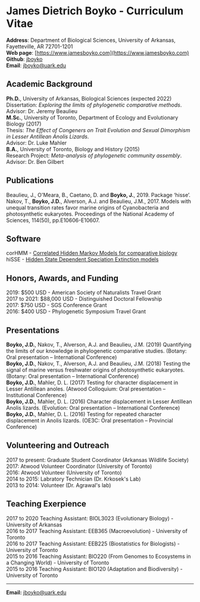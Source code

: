 # James Dietrich Boyko - Curriculum Vitae
**Address**: Department of Biological Sciences, University of Arkansas, Fayetteville, AR 72701-1201   
**Web page**: [https://www.jamesboyko.com](https://www.jamesboyko.com)   
**Github**: [jboyko](https://github.com/jboyko)   
**Email**: [jboyko@uark.edu](jboyko@uark.edu)   

## Academic Background
**Ph.D.**, University of Arkansas, Biological Sciences (expected 2022)   
Dissertation: *Exploring the limits of phylogenetic comparative methods*.   
Advisor: Dr. Jeremy Beaulieu   
**M.Sc.**, University of Toronto, Department of Ecology and Evolutionary Biology (2017)   
Thesis: *The Effect of Congeners on Trait Evolution and Sexual Dimorphism in Lesser Antillean Anolis Lizards*.    
Advisor: Dr. Luke Mahler   
**B.A.**, University of Toronto, Biology and History (2015)   
Research Project: *Meta-analysis of phylogenetic community assembly*.    
Advisor: Dr. Ben Gilbert   

## Publications
Beaulieu, J., O'Meara, B., Caetano, D. and **Boyko, J.**, 2019. Package ‘hisse’.   
Nakov, T., **Boyko, J.D.**, Alverson, A.J. and Beaulieu, J.M., 2017. Models with unequal transition rates favor marine origins of Cyanobacteria and photosynthetic eukaryotes. Proceedings of the National Academy of Sciences, 114(50), pp.E10606-E10607.   

## Software
corHMM - [Correlated Hidden Markov Models for comparative biology](https://github.com/thej022214/corHMM)   
hiSSE - [Hidden State Dependent Speciation Extinction models](https://github.com/thej022214/hisse)   

## Honors, Awards, and Funding
2019: $500 USD - American Society of Naturalists Travel Grant    
2017 to 2021: $88,000 USD - Distinguished Doctoral Fellowship    
2017: $750 USD - SGS Conference Grant    
2016: $400 USD - Phylogenetic Symposium Travel Grant

## Presentations
**Boyko, J.D.**, Nakov, T., Alverson, A.J. and Beaulieu, J.M. (2019) Quantifying the limits of our knowledge in phylogenetic comparative studies. (Botany: Oral presentation – International Conference)    
**Boyko, J.D.**, Nakov, T., Alverson, A.J. and Beaulieu, J.M. (2018) Testing the signal of marine versus freshwater origins of photosynthetic eukaryotes. (Botany: Oral presentation – International Conference)    
**Boyko, J.D.**, Mahler, D. L. (2017) Testing for character displacement in Lesser Antillean anoles. (Atwood Colloquium: Oral presentation – Institutional Conference)      
**Boyko, J.D.**, Mahler, D. L. (2016) Character displacement in Lesser Antillean Anolis lizards. (Evolution: Oral presentation – International Conference)    
**Boyko, J.D.**, Mahler, D. L. (2016) Testing for repeated character displacement in Anolis lizards. (OE3C: Oral presentation – Provincial Conference)   

## Volunteering and Outreach
2017 to present: Graduate Student Coordinator (Arkansas Wildlife Society)   
2017: Atwood Volunteer Coordinator (University of Toronto)   
2016: Atwood Volunteer (University of Toronto)    
2014 to 2015: Labratory Technician (Dr. Krkosek's Lab)    
2013 to 2014: Volunteer (Dr. Agrawal's lab)    

## Teaching Exerpience
2017 to 2020 Teaching Assistant: BIOL3023 (Evolutionary Biology) - University of Arkansas   
2016 to 2017 Teaching Assistant: EEB365 (Macroevolution) - University of Toronto   
2016 to 2017 Teaching Assistant: EEB225 (Biostatistics for Biologists) - University of Toronto   
2015 to 2016 Teaching Assistant: BIO220 (From Genomes to Ecosystems in a Changing World) - University of Toronto    
2015 to 2016 Teaching Assistant: BIO120 (Adaptation and Biodiversity) - University of Toronto    

- - - -
**Email:** jboyko@uark.edu

